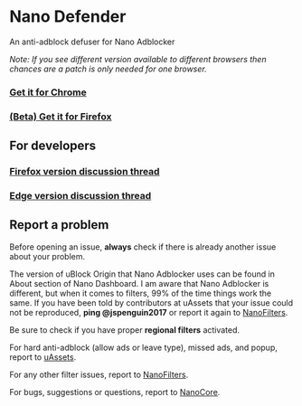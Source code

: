 # Nano Defender

An anti-adblock defuser for Nano Adblocker

*Note: If you see different version available to different browsers then chances are a patch is only needed for one browser.*

### [Get it for Chrome](https://chrome.google.com/webstore/detail/nano-defender/ggolfgbegefeeoocgjbmkembbncoadlb)

### [(Beta) Get it for Firefox](https://addons.mozilla.org/firefox/addon/real-nano-defender/)

## For developers

### [Firefox version discussion thread](https://github.com/NanoAdblocker/NanoCore/issues/41)

### [Edge version discussion thread](https://github.com/NanoAdblocker/NanoCore/issues/40)

## Report a problem

Before opening an issue, **always** check if there is already another issue about your problem. 

The version of uBlock Origin that Nano Adblocker uses can be found in About section of Nano Dashboard. I am aware 
that Nano Adblocker is different, but when it comes to filters, 99% of the time things work the same. If you have 
been told by contributors at uAssets that your issue could not be reproduced, **ping @jspenguin2017** or report it 
again to [NanoFilters](https://github.com/NanoAdblocker/NanoFilters). 

Be sure to check if you have proper **regional filters** activated. 

For hard anti-adblock (allow ads or leave type), missed ads, and popup, report to 
[uAssets](https://github.com/uBlockOrigin/uAssets). 

For any other filter issues, report to [NanoFilters](https://github.com/NanoAdblocker/NanoFilters). 

For bugs, suggestions or questions, report to [NanoCore](https://github.com/NanoAdblocker/NanoCore). 
